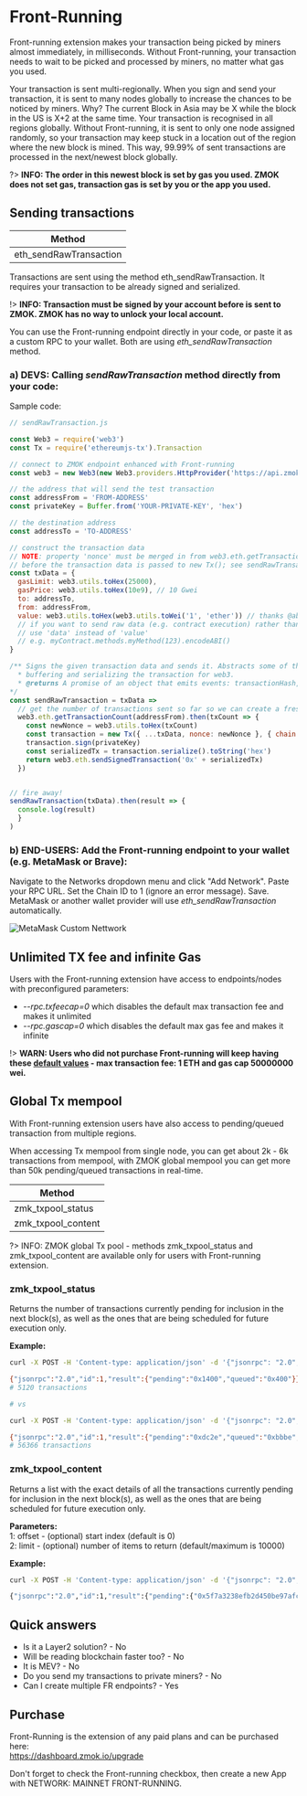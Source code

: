 # Front-Running
Front-running extension makes your transaction being picked by miners almost immediately, in milliseconds. Without Front-running, your transaction needs to wait to be picked and processed by miners, no matter what gas you used.

Your transaction is sent multi-regionally. When you sign and send your transaction, it is sent to many nodes globally to increase the chances to be noticed by miners. Why? The current Block in Asia may be X while the block in the US is X+2 at the same time. Your transaction is recognised in all regions globally. Without Front-running, it is sent to only one node assigned randomly, so your transaction may keep stuck in a location out of the region where the new block is mined. This way, 99.99% of sent transactions are processed in the next/newest block globally.

?> **INFO: The order in this newest block is set by gas you used. ZMOK does not set gas, transaction gas is set by you or the app you used.**


## Sending transactions
| Method |
| ------ |
|eth_sendRawTransaction|

Transactions are sent using the method eth_sendRawTransaction. It requires your transaction to be already signed and serialized.

!> **INFO: Transaction must be signed by your account before is sent to ZMOK. ZMOK has no way to unlock your local account.**

You can use the Front-running endpoint directly in your code, or paste it as a custom RPC to your wallet. Both are using *eth_sendRawTransaction* method.

### a) DEVS: Calling *sendRawTransaction* method directly from your code:
Sample code:

```js
// sendRawTransaction.js

const Web3 = require('web3')
const Tx = require('ethereumjs-tx').Transaction

// connect to ZMOK endpoint enhanced with Front-running
const web3 = new Web3(new Web3.providers.HttpProvider('https://api.zmok.io/fr/YOUR-APP_ID'))

// the address that will send the test transaction
const addressFrom = 'FROM-ADDRESS'
const privateKey = Buffer.from('YOUR-PRIVATE-KEY', 'hex')

// the destination address
const addressTo = 'TO-ADDRESS'

// construct the transaction data
// NOTE: property 'nonce' must be merged in from web3.eth.getTransactionCount
// before the transaction data is passed to new Tx(); see sendRawTransaction below.
const txData = {
  gasLimit: web3.utils.toHex(25000),
  gasPrice: web3.utils.toHex(10e9), // 10 Gwei
  to: addressTo,
  from: addressFrom,
  value: web3.utils.toHex(web3.utils.toWei('1', 'ether')) // thanks @abel30567
  // if you want to send raw data (e.g. contract execution) rather than sending tokens,
  // use 'data' instead of 'value'
  // e.g. myContract.methods.myMethod(123).encodeABI()
}

/** Signs the given transaction data and sends it. Abstracts some of the details of
  * buffering and serializing the transaction for web3.
  * @returns A promise of an object that emits events: transactionHash, receipt, confirmation, error
*/
const sendRawTransaction = txData =>
  // get the number of transactions sent so far so we can create a fresh nonce
  web3.eth.getTransactionCount(addressFrom).then(txCount => {
    const newNonce = web3.utils.toHex(txCount)
    const transaction = new Tx({ ...txData, nonce: newNonce }, { chain: 'mainnet' }) // or 'rinkeby'
    transaction.sign(privateKey)
    const serializedTx = transaction.serialize().toString('hex')
    return web3.eth.sendSignedTransaction('0x' + serializedTx)
  })


// fire away!
sendRawTransaction(txData).then(result => {
  console.log(result)
  }
)
```

### b) END-USERS: Add the Front-running endpoint to your wallet (e.g. MetaMask or Brave):
Navigate to the Networks dropdown menu and click "Add Network". Paste your RPC URL. Set the Chain ID to 1 (ignore an error message). Save. MetaMask or another wallet provider will use *eth_sendRawTransaction* automatically.

![MetaMask Custom Nettwork](https://miro.medium.com/max/700/1*Uq4Em1cncwNR99XDHn6N5Q.png)


## Unlimited TX fee and infinite Gas
Users with the Front-running extension have access to endpoints/nodes with preconfigured parameters:
- *--rpc.txfeecap=0* which disables the default max transaction fee and makes it unlimited
- *--rpc.gascap=0*  which disables the default max gas fee and makes it infinite</li>

!> **WARN: Users who did not purchase Front-running will keep having these [default values](https://geth.ethereum.org/docs/interface/command-line-options) -  max transaction fee: 1 ETH and gas cap 50000000 wei.**

## Global Tx mempool
With Front-running extension users have also access to pending/queued transaction from multiple regions.

When accessing Tx mempool from single node, you can get about 2k - 6k transactions from mempool, with ZMOK global mempool you can get more than 50k pending/queued transactions in real-time.

| Method |
| ------ |
|zmk_txpool_status|
|zmk_txpool_content|


?> INFO: ZMOK global Tx pool - methods zmk_txpool_status and zmk_txpool_content are available only for users with Front-running extension.


### zmk_txpool_status
Returns the number of transactions currently pending for inclusion in the next block(s), as well as the ones that are being scheduled for future execution only.

**Example:**
```sh
curl -X POST -H 'Content-type: application/json' -d '{"jsonrpc": "2.0", "method": "txpool_status", "id": 1}' https://api.zmok.io/mainnet/YOUR-APP-ID

{"jsonrpc":"2.0","id":1,"result":{"pending":"0x1400","queued":"0x400"}}
# 5120 transactions

# vs

curl -X POST -H 'Content-type: application/json' -d '{"jsonrpc": "2.0", "method": "zmk_txpool_status", "id": 1}' https://api.zmok.io/fr/YOUR-APP-ID

{"jsonrpc":"2.0","id":1,"result":{"pending":"0xdc2e","queued":"0xbbbe","total":"0x197ec"}}
# 56366 transactions

```

### zmk_txpool_content
Returns a list with the exact details of all the transactions currently pending for inclusion in the next block(s), as well as the ones that are being scheduled for future execution only.

**Parameters:**<br/>
1: offset - (optional) start index (default is 0)<br/>
2: limit - (optional) number of items to return (default/maximum is 10000)<br/>

**Example:**

```sh
curl -X POST -H 'Content-type: application/json' -d '{"jsonrpc": "2.0", "method": "zmk_txpool_content", "params":[0, 10], "id": 1}' https://api.zmok.io/fr/YOUR-APP-ID

{"jsonrpc":"2.0","id":1,"result":{"pending":{"0x5f7a3238efb2d450be97afcf5b1dd34451024d860fe65a9eea1fe116508ec124":{"302213":{"blockHash":null,"blockNumber":null,"from":"0x077d360f11d220e4d5d831430c81c26c9be7c4a4","gas":"0x15f90","gasPrice":"0x9d21fb900","hash":"0x5f7a3238efb2d450be97afcf5b1dd34451024d860fe65a9eea1fe116508ec124","input":"0x","nonce":"0x49c85","to":"0xe0f70bc1c864b7ace8a80d454565ee5b6f68dfd4","transactionIndex":null,"value":"0x388b7b360f3000","type":"0x0","v":"0x26","r":"0x25e22877938610b58ed2f941399b551d9749030c2112f4845fe382ea504fa4bd","s":"0x129832f580977771e1184b39d55a699700855562badb656a6c12d59d01efbd48"}},"0xe2e22009fc6ca711311b354f75c15de2a96cd8f8aea7f8baf91911881b5d78e1":{"315739":{"blockHash":null,"blockNumber":null,"from":"0x48c04ed5691981c42154c6167398f95e8f38a7ff","gas":"0x2bf20","gasPrice":"0x9d21fb900","hash":"0xe2e22009fc6ca711311b354f75c15de2a96cd8f8aea7f8baf91911881b5d78e1","input":"0xa9059cbb000000000000000000000000f8f0036fd0c89113ad06fec122ce8fc50c4bd8b500000000000000000000000000000000000000000000000000000000c20c945d","nonce":"0x4d15b","to":"0xa0b86991c6218b36c1d19d4a2e9eb0ce3606eb48","transactionIndex":null,"value":"0x0","type":"0x0","v":"0x25","r":"0x4c803af95903e07f34bc52db272015c5e3a3340f8ff8c436c970617e1179661f","s":"0x2693cd957456b3481aefc968f1730ffdfb3bd81e6dc4115fc2771ccfa82d1b9a"}},"0x64b8475106ac18997f467f2c5ef78c1764f341b00a72619e62d1449c62c9e4a4":{"315740":{"blockHash":null,"blockNumber":null,"from":"0x48c04ed5691981c42154c6167398f95e8f38a7ff","gas":"0x2bf20","gasPrice":"0x9d21fb900","hash":"0x64b8475106ac18997f467f2c5ef78c1764f341b00a72619e62d1449c62c9e4a4","input":"0xa9059cbb000000000000000000000000b27e804cbeeecedec9d108f68f106130987bd488000000000000000000000000000000000000000000000000000000091bf2a586","nonce":"0x4d15c","to":"0x2b591e99afe9f32eaa6214f7b7629768c40eeb39","transactionIndex":null,"value":"0x0","type":"0x0","v":"0x26","r":"0x1367e3e1055b2d5a78d7d9f47520e393dc8b367c3afdb0253375e65de4a80568","s":"0x16c51b16c675275207883ff21bfdb5b9ac4c741611f6e9ef4abcce5317e540c3"}}},"queued":{"0x31986f54bf1e90917624cce28dbf18f3956cf1e27d182066c03c2d9eb1453886":{"94":{"blockHash":null,"blockNumber":null,"from":"0x2a402ad72de749cf86663612c4db9018e60c19e1","gas":"0x12e74","gasPrice":"0x218711a000","maxFeePerGas":"0x218711a000","maxPriorityFeePerGas":"0x77ce2a80","hash":"0x31986f54bf1e90917624cce28dbf18f3956cf1e27d182066c03c2d9eb1453886","input":"0xa9059cbb000000000000000000000000075e72a5edf65f0a5f44699c7654c1a76941ddc800000000000000000000000000000000000000000000002b4f1b99bd31e8ab56","nonce":"0x5e","to":"0x725c263e32c72ddc3a19bea12c5a0479a81ee688","transactionIndex":null,"value":"0x0","type":"0x2","accessList":[],"chainId":"0x1","v":"0x1","r":"0xff4fd2a73df3e12a7faa8e8301f88eba1cfd1604f9da8f411db9775230d5bc03","s":"0xe59920303cdd1cd08dd58b3fd910a8cb6ba1b1a4ab531e2163068167af99b68"}},"0x15dd97892d99c51c2322465eeda9beec60b44578c8e6eab7c409bda7e7d84c98":{"6":{"blockHash":null,"blockNumber":null,"from":"0x3a9623feaf8b18b4bc8ccdcb8e1dfac4c2ab30a6","gas":"0xb51c","gasPrice":"0x1876e6d18a","maxFeePerGas":"0x1876e6d18a","maxPriorityFeePerGas":"0x59682f00","hash":"0x15dd97892d99c51c2322465eeda9beec60b44578c8e6eab7c409bda7e7d84c98","input":"0x095ea7b3000000000000000000000000e5c783ee536cf5e63e792988335c4255169be4e1ffffffffffffffffffffffffffffffffffffffffffffffffffffffffffffffff","nonce":"0x6","to":"0xc02aaa39b223fe8d0a0e5c4f27ead9083c756cc2","transactionIndex":null,"value":"0x0","type":"0x2","accessList":[],"chainId":"0x1","v":"0x1","r":"0x58f6392fdafe56e4a795f072198f03377c56727261019bea49a280b20befa235","s":"0x69fe04033bb3bda8f5903c60244ad381fea57ac9dffdebb4b2c1dad921f77707"}},"0x4ef1e889d0dd10e1c169d5affffad9d21680591c7033977af69a625d80147d7e":{"7":{"blockHash":null,"blockNumber":null,"from":"0x3a9623feaf8b18b4bc8ccdcb8e1dfac4c2ab30a6","gas":"0xb51c","gasPrice":"0x19ad147151","maxFeePerGas":"0x19ad147151","maxPriorityFeePerGas":"0x540ae480","hash":"0x4ef1e889d0dd10e1c169d5affffad9d21680591c7033977af69a625d80147d7e","input":"0x095ea7b3000000000000000000000000e5c783ee536cf5e63e792988335c4255169be4e1ffffffffffffffffffffffffffffffffffffffffffffffffffffffffffffffff","nonce":"0x7","to":"0xc02aaa39b223fe8d0a0e5c4f27ead9083c756cc2","transactionIndex":null,"value":"0x0","type":"0x2","accessList":[],"chainId":"0x1","v":"0x0","r":"0xaf638837d0d6390f5c274c16661961aa57cef5fb047ef26c6ad5a2cc3eac1d7","s":"0x65fedf4c9aa675f746a389767b48bc52cff7add41e7266178a4ecbbd1a9d4cb6"}},"0xfab1b4a4b7d261badff8836b88517533f4bf28b4ee844eccffa13f7a8ebf9462":{"5":{"blockHash":null,"blockNumber":null,"from":"0x5060734d755a235b8fb6a2769824ee07ce1e0e1d","gas":"0x5208","gasPrice":"0x214b76d600","maxFeePerGas":"0x214b76d600","maxPriorityFeePerGas":"0x77359400","hash":"0xfab1b4a4b7d261badff8836b88517533f4bf28b4ee844eccffa13f7a8ebf9462","input":"0x","nonce":"0x5","to":"0x5060734d755a235b8fb6a2769824ee07ce1e0e1d","transactionIndex":null,"value":"0x34102cc9e63","type":"0x2","accessList":[],"chainId":"0x1","v":"0x1","r":"0xb592b6a3ab31000297941480d504aa03e8368cee66f0bdc36fb869ee37c44c9c","s":"0x3be9c27ecf1ad1b7ddfc886f2f107248da52729fb1d760cfc031c719af6a0eb8"}},"0xe5f74e7e3d8bbc47341e2c30d38166d7f7fa76807597acc9d2f5d0ede6f775b5":{"9":{"blockHash":null,"blockNumber":null,"from":"0x5060734d755a235b8fb6a2769824ee07ce1e0e1d","gas":"0x5208","gasPrice":"0x2cefb24a00","maxFeePerGas":"0x2cefb24a00","maxPriorityFeePerGas":"0x77359400","hash":"0xe5f74e7e3d8bbc47341e2c30d38166d7f7fa76807597acc9d2f5d0ede6f775b5","input":"0x","nonce":"0x9","to":"0x9ccf394fdbeec9926cb1ae877cc28c606fbd2cab","transactionIndex":null,"value":"0x68ce6f220edaa","type":"0x2","accessList":[],"chainId":"0x1","v":"0x0","r":"0xc3f2cb393319e6506f0fb2ebc46c19d6ad2838577dcf8f049f00b8e117423c35","s":"0x777c0ec1daf7ba7f030356a60ea3be11217fb319c77a5367e00a0423ae535636"}},"0x313cec5a71bfdbb3e50550f6289c1a0ab9b8150ada201f8eebebf6f1936fdac5":{"10":{"blockHash":null,"blockNumber":null,"from":"0x5060734d755a235b8fb6a2769824ee07ce1e0e1d","gas":"0x5208","gasPrice":"0x400746fe00","maxFeePerGas":"0x400746fe00","maxPriorityFeePerGas":"0x77359400","hash":"0x313cec5a71bfdbb3e50550f6289c1a0ab9b8150ada201f8eebebf6f1936fdac5","input":"0x","nonce":"0xa","to":"0x5060734d755a235b8fb6a2769824ee07ce1e0e1d","transactionIndex":null,"value":"0x346fe398e12","type":"0x2","accessList":[],"chainId":"0x1","v":"0x1","r":"0x79f0f6dcd1cd931c8cd5ceaf86e412a0a60226cda3f82a064af71b86493601ee","s":"0x291185c574299706653983845210e33629d428e5e4b92a5f0fcc6868a3427d7b"}},"0xfe972fd2b99babab1d0b038456c7d97a62714cbbf6983ad180cc2113b7d11ae8":{"11":{"blockHash":null,"blockNumber":null,"from":"0x5060734d755a235b8fb6a2769824ee07ce1e0e1d","gas":"0x5208","gasPrice":"0x13532f7e00","maxFeePerGas":"0x13532f7e00","maxPriorityFeePerGas":"0x77359400","hash":"0xfe972fd2b99babab1d0b038456c7d97a62714cbbf6983ad180cc2113b7d11ae8","input":"0x","nonce":"0xb","to":"0x5060734d755a235b8fb6a2769824ee07ce1e0e1d","transactionIndex":null,"value":"0x34796070b78","type":"0x2","accessList":[],"chainId":"0x1","v":"0x1","r":"0x6f40aaf13320a8a05d9e2c123524f9204a09614c166e5979522cbfddc38528fe","s":"0x393a10aeab49e2751f2db15e4f94a973730f1728a2b2b1db92b614f7e7cb4dae"}}}}}

```


## Quick answers
- Is it a Layer2 solution? - No
- Will be reading blockchain faster too? - No
- It is MEV? - No
- Do you send my transactions to private miners? - No
- Can I create multiple FR endpoints? - Yes


## Purchase
Front-Running is the extension of any paid plans and can be purchased here: <br/>
https://dashboard.zmok.io/upgrade

Don't forget to check the Front-running checkbox, then create a new App with NETWORK: MAINNET FRONT-RUNNING.
